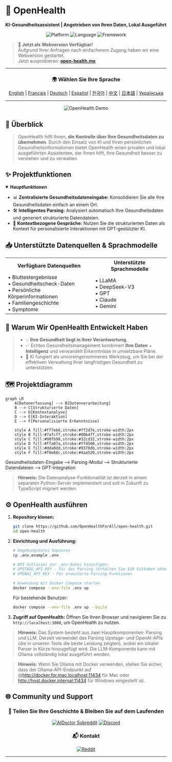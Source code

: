 # 🚀 **OpenHealth**

**KI-Gesundheitsassistent | Angetrieben von Ihren Daten, Lokal Ausgeführt**

<p align="center">
  <img src="https://img.shields.io/badge/Platform-Web-blue?style=for-the-badge" alt="Platform">
  <img src="https://img.shields.io/badge/Language-TypeScript-blue?style=for-the-badge" alt="Language">
  <img src="https://img.shields.io/badge/Framework-Next.js-black?style=for-the-badge" alt="Framework">
</p>

> **📢 Jetzt als Webversion Verfügbar!**  
> Aufgrund Ihrer Anfragen nach einfacherem Zugang haben wir eine Webversion gestartet.  
> Jetzt ausprobieren: **[open-health.me](https://open-health.me/)**

---

<div align="center">

### 🌍 Wählen Sie Ihre Sprache
[English](../../README.md) | [Français](README.fr.md) | [Deutsch](README.de.md) | [Español](README.es.md) | [한국어](README.ko.md) | [中文](README.zh.md) | [日本語](README.ja.md) | [Українська](README.uk.md)

</div>

---

<p align="center">
  <img src="/intro/openhealth.avif" alt="OpenHealth Demo">
</p>

## 🌟 Überblick

> OpenHealth hilft Ihnen, **die Kontrolle über Ihre Gesundheitsdaten zu übernehmen**. Durch den Einsatz von KI und Ihren persönlichen Gesundheitsinformationen
> bietet OpenHealth einen privaten und lokal ausgeführten Assistenten, der Ihnen hilft, Ihre Gesundheit besser zu verstehen und zu verwalten.

## ✨ Projektfunktionen

<details open>
<summary><b>Hauptfunktionen</b></summary>

- 📊 **Zentralisierte Gesundheitsdateneingabe:** Konsolidieren Sie alle Ihre Gesundheitsdaten einfach an einem Ort.
- 🛠️ **Intelligentes Parsing:** Analysiert automatisch Ihre Gesundheitsdaten und generiert strukturierte Datendateien.
- 🤝 **Kontextbezogene Gespräche:** Nutzen Sie die strukturierten Daten als Kontext für personalisierte Interaktionen mit GPT-gestützter KI.

</details>

## 📥 Unterstützte Datenquellen & Sprachmodelle

<table>
  <tr>
    <th>Verfügbare Datenquellen</th>
    <th>Unterstützte Sprachmodelle</th>
  </tr>
  <tr>
    <td>
      • Bluttestergebnisse<br>
      • Gesundheitscheck-Daten<br>
      • Persönliche Körperinformationen<br>
      • Familiengeschichte<br>
      • Symptome
    </td>
    <td>
      • LLaMA<br>
      • DeepSeek-V3<br>
      • GPT<br>
      • Claude<br>
      • Gemini
    </td>
  </tr>
</table>

## 🤔 Warum Wir OpenHealth Entwickelt Haben

> - 💡 **Ihre Gesundheit liegt in Ihrer Verantwortung.**
> - ✅ Echtes Gesundheitsmanagement kombiniert **Ihre Daten** + **Intelligenz** und verwandelt Erkenntnisse in umsetzbare Pläne.
> - 🧠 KI fungiert als unvoreingenommenes Werkzeug, um Sie bei der effektiven Verwaltung Ihrer langfristigen Gesundheit zu unterstützen.

## 🗺️ Projektdiagramm

```mermaid
graph LR
    A[Datenerfassung] --> B[Datenverarbeitung]
    B --> C[Strukturierte Daten]
    C --> D[Kontextanalyse]
    D --> E[KI-Interaktion]
    E --> F[Personalisierte Erkenntnisse]
    
    style A fill:#ff7eb6,stroke:#ff2d7e,stroke-width:2px
    style B fill:#7afcff,stroke:#00b4ff,stroke-width:2px
    style C fill:#98fb98,stroke:#32cd32,stroke-width:2px
    style D fill:#ffa07a,stroke:#ff4500,stroke-width:2px
    style E fill:#dda0dd,stroke:#9370db,stroke-width:2px
    style F fill:#f0e68c,stroke:#daa520,stroke-width:2px
```

Gesundheitsdaten-Eingabe --> Parsing-Modul --> Strukturierte Datendateien --> GPT-Integration

> **Hinweis:** Die Datenanalyse-Funktionalität ist derzeit in einem separaten Python-Server implementiert und soll in Zukunft zu TypeScript migriert werden.

## ⚙️ OpenHealth ausführen

1. **Repository klonen:**
   ```bash
   git clone https://github.com/OpenHealthForAll/open-health.git
   cd open-health
   ```

2. **Einrichtung und Ausführung:**
   ```bash
   # Umgebungsdatei kopieren
   cp .env.example .env

   # API-Schlüssel zur .env-Datei hinzufügen:
   # UPSTAGE_API_KEY - Für das Parsing (Erhalten Sie $10 Guthaben ohne Kartenregistrierung bei https://www.upstage.ai)
   # OPENAI_API_KEY - Für erweiterte Parsing-Funktionen

   # Anwendung mit Docker Compose starten
   docker compose --env-file .env up
   ```

   Für bestehende Benutzer:
   ```bash
   docker compose --env-file .env up --build
   ```

3. **Zugriff auf OpenHealth:**
   Öffnen Sie Ihren Browser und navigieren Sie zu `http://localhost:3000`, um OpenHealth zu nutzen.

> **Hinweis:** Das System besteht aus zwei Hauptkomponenten: Parsing und LLM. Derzeit verwendet das Parsing Upstage- und OpenAI-APIs (die in unseren Tests die beste Leistung zeigten), wobei ein lokaler Parser in Kürze hinzugefügt wird. Die LLM-Komponente kann mit Ollama vollständig lokal ausgeführt werden.

> **Hinweis:** Wenn Sie Ollama mit Docker verwenden, stellen Sie sicher, dass der Ollama-API-Endpunkt auf @http://docker.for.mac.localhost:11434 für Mac oder http://host.docker.internal:11434 für Windows eingestellt ist.

## 🌐 Community und Support

<div align="center">

### 💫 Teilen Sie Ihre Geschichte & Bleiben Sie auf dem Laufenden
[![AIDoctor Subreddit](https://img.shields.io/badge/r/AIDoctor-FF4500?style=for-the-badge&logo=reddit&logoColor=white)](https://www.reddit.com/r/AIDoctor/)
[![Discord](https://img.shields.io/badge/Discord-7289DA?style=for-the-badge&logo=discord&logoColor=white)](https://discord.gg/B9K654g4wf)

### 📬 Kontakt
[![Reddit](https://img.shields.io/badge/Reddit-FF4500?style=for-the-badge&logo=reddit&logoColor=white)](https://www.reddit.com/user/Dry_Steak30/)

</div>

---
